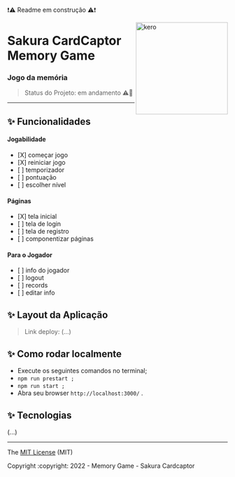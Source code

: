 :exclamation::warning: Readme em construção :warning::exclamation:

<img src="https://i.pinimg.com/originals/77/79/4c/77794ca1db8c88fd0cf706c06884fb76.gif" alt="kero" width="210px" align="right">

# Sakura CardCaptor Memory Game

### Jogo da memória

> Status do Projeto: em andamento :warning::dizzy:

<hr/>

## ✨ Funcionalidades

<h4>Jogabilidade </h4>
<ul>
  <li>[X] começar jogo</li>
  <li>[X] reiniciar jogo</li>
  <li>[ ] temporizador</li>
  <li>[ ] pontuação</li>
  <li>[ ] escolher nível</li>
</ul>
<h4>Páginas </h4>
<ul>
  <li>[X] tela inicial</li>
  <li>[ ] tela de login</li>
  <li>[ ] tela de registro</li>
  <li>[ ] componentizar páginas</li>
</ul>
<h4>Para o Jogador </h4>
<ul>
  <li>[ ] info do jogador</li>
  <li>[ ] logout</li>
  <li>[ ] records</li>
  <li>[ ] editar info</li>
</ul>
 
## ✨ Layout da Aplicação
  > Link deploy: (...)
  

## ✨ Como rodar localmente
<ul>
  <li>Execute os seguintes comandos no terminal;</li>
  <li><code>npm run prestart ;</code></li>
  <li><code>npm run start ;</code></li>
  <li>Abra seu browser <code>http://localhost:3000/</code> .</li>
</ul>
  
## ✨ Tecnologias
(...)

<hr/>

<div align="left">
  <p>The <a href="https://github.com/itscacauinpt/sakura-cardcaptor-memory-game">MIT License</a> (MIT)</p>
  <p>Copyright :copyright: 2022 - Memory Game - Sakura Cardcaptor</p>
</div>
